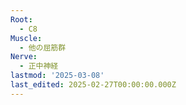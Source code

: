 ```yaml
---
Root:
  - C8
Muscle:
  - 他の屈筋群
Nerve:
  - 正中神経
lastmod: '2025-03-08'
last_edited: 2025-02-27T00:00:00.000Z
---
```



